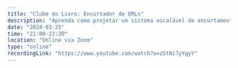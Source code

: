 ```yaml
---
title: "Clube do Livro: Encurtador de URLs"
description: "Aprenda como projetar um sistema escalável de encurtamento de URLs como o TinyURL, cobrindo geração de identificadores únicos, redirecionamento eficiente, estratégias de hashing, cache, base 62 encoding e boas práticas para garantir desempenho, disponibilidade e simplicidade de uso."
date: "2024-03-25"
time: "21:00-22:30"
location: "Online via Zoom"
type: "online"
recordingLink: "https://www.youtube.com/watch?v=zStNi7yYgyY"
---
```

